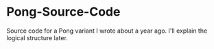# Pong-Source-Code
Source code for a Pong variant I wrote about a year ago. I'll explain the logical structure later.
